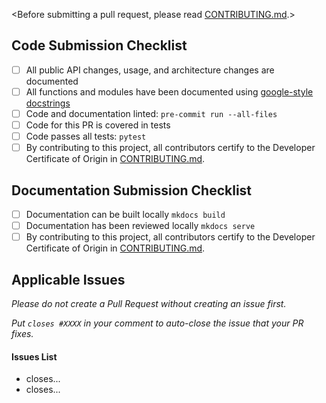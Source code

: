 <Before submitting a pull request, please read [CONTRIBUTING.md](CONTRIBUTING.md).>

## Code Submission Checklist

- [ ] All public API changes, usage, and architecture changes are documented
- [ ] All functions and modules have been documented using [google-style docstrings](https://google.github.io/styleguide/pyguide.html#38-comments-and-docstrings)
- [ ] Code and documentation linted: `pre-commit run --all-files`
- [ ] Code for this PR is covered in tests
- [ ] Code passes all tests: `pytest`
- [ ] By contributing to this project, all contributors certify to the Developer Certificate of Origin in [CONTRIBUTING.md](CONTRIBUTING.md#contributor-agreement).

## Documentation Submission Checklist

- [ ] Documentation can be built locally `mkdocs build`
- [ ] Documentation has been reviewed locally `mkdocs serve`
- [ ] By contributing to this project, all contributors certify to the Developer Certificate of Origin in [CONTRIBUTING.md](CONTRIBUTING.md#contributor-agreement).

## Applicable Issues
*Please do not create a Pull Request without creating an issue first.*

*Put `closes #XXXX` in your comment to auto-close the issue that your PR fixes.*


#### Issues List

 -  closes...
 -  closes...
